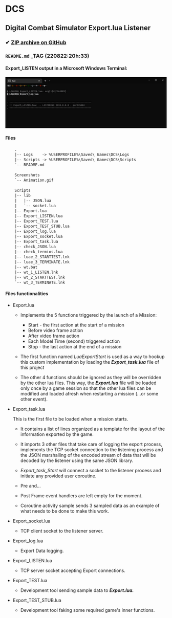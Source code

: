# DCS

## Digital Combat Simulator Export.lua Listener

### ✔ [ZIP archive on GitHub](../../archive/master.zip)

### `README.md` _TAG (220822:20h:33)

#### Export_LISTEN output in a Microsoft Windows Terminal:
![Export_LISTEN.lua](/Screenshots/Animation.gif)

#### Files
<!--
}!!tree --dirsfirst          | sed -e 's/^/    /'
}!!tree --dirsfirst Scripts/ | sed -e 's/^/    /'
-->
```
    .
    |-- Logs    -> %USERPROFILE%\Saved\ Games\DCS\Logs
    |-- Scripts -> %USERPROFILE%\Saved\ Games\DCS\Scripts
    `-- README.md

    Screenshots
    `-- Animation.gif

    Scripts
    |-- lib
    |   |-- JSON.lua
    |   `-- socket.lua
    |-- Export.lua
    |-- Export_LISTEN.lua
    |-- Export_TEST.lua
    |-- Export_TEST_STUB.lua
    |-- Export_log.lua
    |-- Export_socket.lua
    |-- Export_task.lua
    |-- check_JSON.lua
    |-- check_termios.lua
    |-- luae_2_STARTTEST.lnk
    |-- luae_3_TERMINATE.lnk
    |-- wt.bat
    |-- wt_1_LISTEN.lnk
    |-- wt_2_STARTTEST.lnk
    `-- wt_3_TERMINATE.lnk

```
#### Files functionalities


- Export.lua

  - Implements the 5 functions triggered by the launch of a Mission:
    - Start - the first action at the start of a mission
    - Before video frame action
    - After  video frame action
    - Each Model Time (second) triggered action
    - Stop - the last action at the end of a mission

  - The first function named *LuaExportStart* is used
    as a way to hookup this custom implementation by
    loading the ***Export_task.lua*** file of this project

  - The other 4 functions should be ignored as they 
    will be overridden by the other lua files.
    This way, the ***Export.lua*** file will be loaded only once
    by a game session so that the other lua files can
    be modified and loaded afresh when restarting a mission
    (...or some other event).


- Export_task.lua

  This is the first file to be loaded when a mission starts.

  - It contains a list of lines organized as a template
    for the layout of the information exported by the game.

  - It imports 3 other files that take care of 
    logging the export process, implements the TCP socket
    connection to the listening process and the JSON
    marshalling of the encoded stream of data that will
    be decoded by the listener using the same JSON library.

  - *Export_task_Start* will connect a socket to the
    listener process and initiate any provided user
    coroutine.

  - Pre and...
  - Post Frame event handlers are left empty for the moment.

  - Coroutine activity sample sends 3 sampled data
    as an example of what needs to be done to make this work.


- Export_socket.lua

  - TCP client socket to the listener server.


- Export_log.lua

  - Export Data logging.


- Export_LISTEN.lua

  - TCP server socket accepting Export connections.


- Export_TEST.lua

  - Development tool sending sample data to ***Export.lua.***


- Export_TEST_STUB.lua

  - Development tool faking some required game's inner functions.

